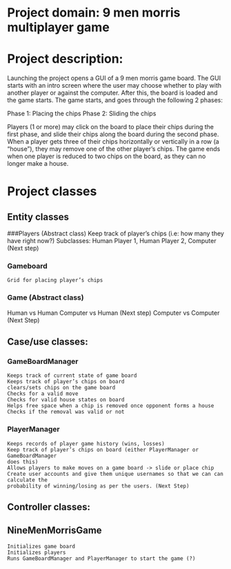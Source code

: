 # Project domain: 9 men morris multiplayer game

# Project description:
Launching the project opens a GUI of a 9 men morris game board. The GUI starts with an intro screen where the user may choose whether to play with another player or against the computer. After this, the board is loaded and the game starts. The game starts, and goes through the following 2 phases:

Phase 1: Placing the chips
Phase 2: Sliding the chips

Players (1 or more) may click on the board to place their chips during the first phase, and slide their chips along the board during the second phase. When a player gets three of their chips horizontally or vertically in a row (a “house”), they may remove one of the other player’s chips. The game ends when one player is reduced to two chips on the board, as they can no longer make a house.

# Project classes

## Entity classes
###Players (Abstract class)
    Keep track of player’s chips (i.e: how many they have right now?)
Subclasses: Human Player 1, Human Player 2, Computer (Next step)

### Gameboard
    Grid for placing player’s chips

### Game (Abstract class)
Human vs Human
Computer vs Human (Next step)
Computer vs Computer (Next Step)

## Case/use classes:
### GameBoardManager
    Keeps track of current state of game board
    Keeps track of player’s chips on board
    clears/sets chips on the game board
    Checks for a valid move
    Checks for valid house states on board
    Helps free space when a chip is removed once opponent forms a house
    Checks if the removal was valid or not

### PlayerManager
    Keeps records of player game history (wins, losses)
    Keep track of player’s chips on board (either PlayerManager or GameBoardManager
    does this)
    Allows players to make moves on a game board -> slide or place chip
    Create user accounts and give them unique usernames so that we can can calculate the
    probability of winning/losing as per the users. (Next Step)

## Controller classes:
## NineMenMorrisGame
    Initializes game board
    Initializes players
    Runs GameBoardManager and PlayerManager to start the game (?)
